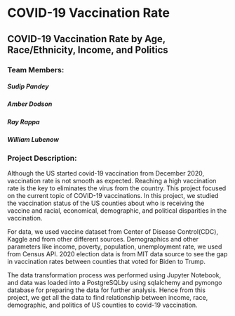 # COVID-19 Vaccination Rate

## COVID-19 Vaccination Rate by Age, Race/Ethnicity, Income, and Politics 

### Team Members:
#####  Sudip Pandey
##### Amber Dodson
##### Ray Rappa
#####  William Lubenow

### Project Description:
Although the US started covid-19 vaccination from December 2020, vaccination rate is not smooth as expected. Reaching a high vaccination rate is the key to eliminates the virus from the country.  This project focused on the current topic of COVID-19 vaccinations. In this project, we studied the vaccination status of the US counties about who is receiving the vaccine and racial, economical, demographic, and political disparities in the vaccination. 

For data, we used vaccine dataset from Center of Disease Control(CDC), Kaggle and from other different sources. Demographics and other parameters like income, poverty, population, unemployment rate, we used from Census API.  2020 election data  is from MIT data source to see the gap in vaccination rates between counties that voted for Biden to Trump. 

The data transformation process was performed using Jupyter Notebook, and data was loaded into a PostgreSQLby using sqlalchemy  and pymongo database for preparing the data for further analysis. 
Hence from this project, we get all the data to find relationship between income, race, demographic, and politics of US counties to covid-19 vaccination.
